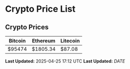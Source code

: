 # Crypto Price List

## Crypto Prices
| Bitcoin | Ethereum | Litecoin |
| ------- | -------- | -------- |
| $95474 | $1805.34 | $87.08 |
**Last Updated:** 2025-04-25 17:12 UTC
**Last Updated:** $DATE$
